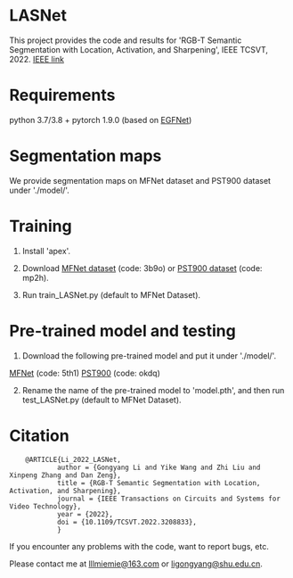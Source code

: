 # LASNet 
  This project provides the code and results for 'RGB-T Semantic Segmentation with Location, Activation, and Sharpening', IEEE TCSVT, 2022. [IEEE link](https://ieeexplore.ieee.org/document/9900351)
  
# Requirements
  python 3.7/3.8 + pytorch 1.9.0 (based on [EGFNet](https://github.com/ShaohuaDong2021/EGFNet))
   
   
# Segmentation maps
   We provide segmentation maps on MFNet dataset and PST900 dataset under './model/'.
   
# Training
1. Install 'apex'.
  
2. Download [MFNet dataset](https://pan.baidu.com/s/1NHGazP7pwgEM47SP_ljJPg) (code: 3b9o) or [PST900 dataset](https://pan.baidu.com/s/13xgwFfUbu8zNvkwJq2Ggug) (code: mp2h).
  
3. Run train_LASNet.py (default to MFNet Dataset).


# Pre-trained model and testing
1. Download the following pre-trained model and put it under './model/'.

[MFNet](https://pan.baidu.com/s/1dWCbTl274nzgdHGOsJkK_Q) (code: 5th1)   [PST900](https://pan.baidu.com/s/1zQif2_8LTG5R7aabQOXjrA) (code: okdq)

2. Rename the name of the pre-trained model to 'model.pth', and then run test_LASNet.py (default to MFNet Dataset).
  
  
# Citation
        @ARTICLE{Li_2022_LASNet,
                author = {Gongyang Li and Yike Wang and Zhi Liu and Xinpeng Zhang and Dan Zeng},
                title = {RGB-T Semantic Segmentation with Location, Activation, and Sharpening},
                journal = {IEEE Transactions on Circuits and Systems for Video Technology},
                year = {2022},
                doi = {10.1109/TCSVT.2022.3208833},
                }
                
                
If you encounter any problems with the code, want to report bugs, etc.

Please contact me at lllmiemie@163.com or ligongyang@shu.edu.cn.
